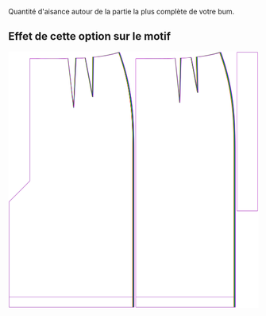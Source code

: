Quantité d'aisance autour de la partie la plus complète de votre bum.



## Effet de cette option sur le motif
![Cette image montre l'effet de cette option en superposant plusieurs variantes qui ont une valeur différente pour cette option](penelope_seatease_sample.svg "Effet de cette option sur le motif")